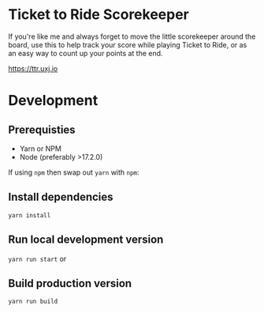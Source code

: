 # Ticket to Ride Scorekeeper

If you're like me and always forget to move the little scorekeeper around the board, use this to help track your score while playing Ticket to Ride, or as an easy way to count up your points at the end.

https://ttr.uxj.io

# Development

## Prerequisties

- Yarn or NPM
- Node (preferably >17.2.0)

If using `npm` then swap out `yarn` with `npm`:

## Install dependencies

`yarn install`

## Run local development version

`yarn run start` or

## Build production version

`yarn run build`
